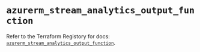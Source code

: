 # `azurerm_stream_analytics_output_function`

Refer to the Terraform Registory for docs: [`azurerm_stream_analytics_output_function`](https://registry.terraform.io/providers/hashicorp/azurerm/3.55.0/docs/resources/stream_analytics_output_function).
